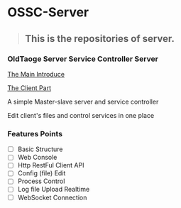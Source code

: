 # OSSC-Server

>## This is the repositories of server.

### OldTaoge Server Service Controller Server

[The Main Introduce](https://github.com/OldTaoge/OSSC)

[The Client Part](https://github.com/OldTaoge/OSSC-Client)

A simple Master-slave server and service controller

Edit client's files and control services in one place

### Features Points

- [ ] Basic Structure
- [ ] Web Console
- [ ] Http RestFul Client API
- [ ] Config (file) Edit
- [ ] Process Control
- [ ] Log file Upload Realtime
- [ ] WebSocket Connection